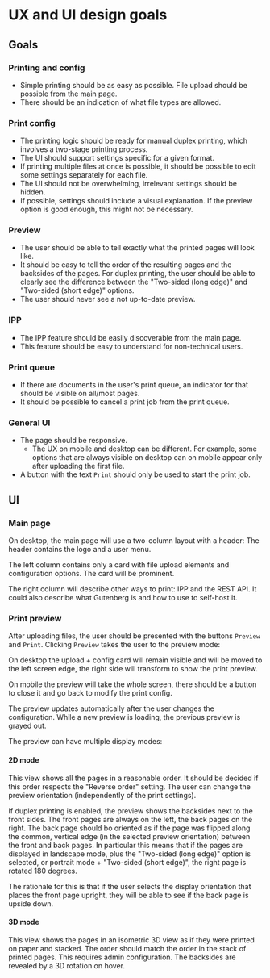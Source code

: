 # UX and UI design goals
## Goals
### Printing and config
- Simple printing should be as easy as possible. 
  File upload should be possible from the main page.
- There should be an indication of what file types are allowed.
### Print config
- The printing logic should be ready for manual duplex printing,
  which involves a two-stage printing process.
- The UI should support settings specific for a given format.
- If printing multiple files at once is possible, it should be possible
  to edit some settings separately for each file.
- The UI should not be overwhelming, irrelevant settings should be hidden.
- If possible, settings should include a visual explanation.
  If the preview option is good enough, this might not be necessary.
### Preview
- The user should be able to tell exactly what the printed pages will look like. 
- It should be easy to tell the order of the resulting pages and the backsides of the pages.
  For duplex printing, the user should be able to clearly see the difference between the
  "Two-sided (long edge)" and "Two-sided (short edge)" options.
- The user should never see a not up-to-date preview.
### IPP
- The IPP feature should be easily discoverable from the main page.
- This feature should be easy to understand for non-technical users.
### Print queue
- If there are documents in the user's print queue, an indicator for that should be visible on all/most pages.
- It should be possible to cancel a print job from the print queue.
### General UI
- The page should be responsive.
  - The UX on mobile and desktop can be different.
  For example, some options that are always visible on desktop can on mobile
  appear only after uploading the first file.
- A button with the text `Print` should only be used to start the print job.

## UI
### Main page
On desktop, the main page will use a two-column layout with a header:
The header contains the logo and a user menu.

The left column contains only a card with file upload elements and configuration options.
The card will be prominent.

The right column will describe other ways to print: IPP and the REST API.
It could also describe what Gutenberg is and how to use to self-host it.

### Print preview
After uploading files, the user should be presented with the buttons `Preview` and `Print`.
Clicking `Preview` takes the user to the preview mode:

On desktop the upload + config card will remain visible and will be moved to the left screen edge,
the right side will transform to show the print preview.

On mobile the preview will take the whole screen, there should be a button to close it and
go back to modify the print config. 

The preview updates automatically after the user changes the configuration.
While a new preview is loading, the previous preview is grayed out.

The preview can have multiple display modes:
#### 2D mode
This view shows all the pages in a reasonable order.
It should be decided if this order respects the "Reverse order" setting.
The user can change the preview orientation (independently of the print settings).

If duplex printing is enabled, the preview shows the backsides next to the front sides.
The front pages are always on the left, the back pages on the right.
The back page should bo oriented as if the page was flipped along the common, vertical edge
(in the selected preview orientation) between the front and back pages.
In particular this means that if the pages are displayed in landscape mode,
plus the "Two-sided (long edge)" option is selected, or portrait mode + "Two-sided (short edge)",
the right page is rotated 180 degrees.

The rationale for this is that if the user selects the display orientation that places
the front page upright, they will be able to see if the back page is upside down.

#### 3D mode
This view shows the pages in an isometric 3D view as if they were printed on paper and stacked.
The order should match the order in the stack of printed pages.
This requires admin configuration.
The backsides are revealed by a 3D rotation on hover.
